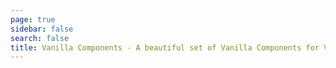 ```yaml
---
page: true
sidebar: false
search: false
title: Vanilla Components - A beautiful set of Vanilla Components for Vue 3 + Tailwind CSS
---
```


<script setup>
import Home from '/@theme/components/Home.vue'
</script>

<Home />
